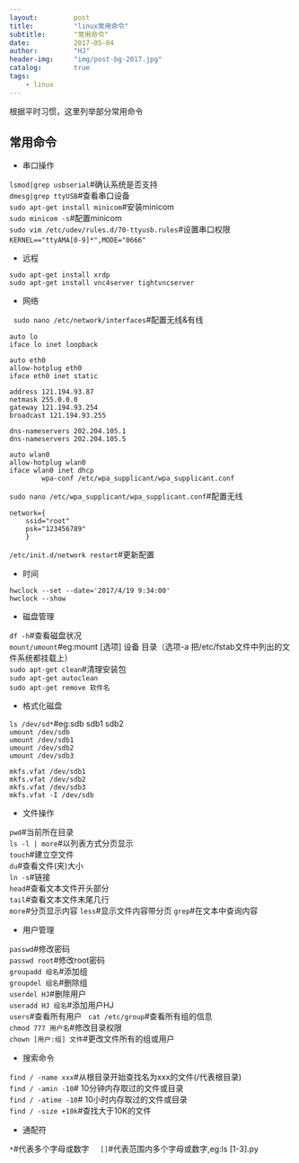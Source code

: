 ```yaml
---
layout:         post
title:          "linux常用命令"
subtitle:       "常用命令"
date:           2017-05-04
author:         "HJ"
header-img:     "img/post-bg-2017.jpg"
catalog:        true
tags:
    - linux
---
```


根据平时习惯，这里列举部分常用命令

## 常用命令

- 串口操作

`lsmod|grep usbserial`#确认系统是否支持  
`dmesg|grep ttyUSB`#查看串口设备           
`sudo apt-get install minicom`#安装minicom   
`sudo minicom -s`#配置minicom       
`sudo vim /etc/udev/rules.d/70-ttyusb.rules`#设置串口权限      
`KERNEL=="ttyAMA[0-9]*",MODE="0666"`
    
- 远程

`sudo apt-get install xrdp`    
`sudo apt-get install vnc4server tightvncserver`

- 网络

` sudo nano /etc/network/interfaces`#配置无线&有线

```
auto lo    
iface lo inet loopback    

auto eth0    
allow-hotplug eth0    
iface eth0 inet static    

address 121.194.93.87    
netmask 255.0.0.0     
gateway 121.194.93.254    
broadcast 121.194.93.255    

dns-nameservers 202.204.105.1    
dns-nameservers 202.204.105.5    

auto wlan0    
allow-hotplug wlan0    
iface wlan0 inet dhcp    
        wpa-conf /etc/wpa_supplicant/wpa_supplicant.conf    
```

`sudo nano /etc/wpa_supplicant/wpa_supplicant.conf`#配置无线    

```
network={    
    ssid="root"    
    psk="123456789"
    }
```

`/etc/init.d/network restart`#更新配置

- 时间

`hwclock --set --date='2017/4/19 9:34:00'`      
`hwclock --show`

- 磁盘管理

`df -h`#查看磁盘状况    
`mount/umount`#eg:mount [选项] 设备 目录（选项-a 把/etc/fstab文件中列出的文件系统都挂载上）    
`sudo apt-get clean`#清理安装包    
`sudo apt-get autoclean`    
`sudo apt-get remove 软件名`
    
- 格式化磁盘
 
`ls /dev/sd*`#eg:sdb sdb1 sdb2    
`umount /dev/sdb`    
`umount /dev/sdb1`    
`umount /dev/sdb2`    
`umount /dev/sdb3`    

`mkfs.vfat /dev/sdb1`    
`mkfs.vfat /dev/sdb2`    
`mkfs.vfat /dev/sdb3`    
`mkfs.vfat -I /dev/sdb`     

- 文件操作

`pwd`#当前所在目录    
`ls -l | more`#以列表方式分页显示    
`touch`#建立空文件    
`du`#查看文件(夹)大小    
`ln -s`#链接    
`head`#查看文本文件开头部分    
`tail`#查看文本文件末尾几行   
`more`#分页显示内容
`less`#显示文件内容带分页
`grep`#在文本中查询内容


- 用户管理

`passwd`#修改密码    
`passwd root`#修改root密码    
`groupadd 组名`#添加组   
`groupdel 组名`#删除组   
`userdel HJ`#删除用户    
`useradd HJ 组名`#添加用户HJ    
`users`#查看所有用户  
`cat /etc/group`#查看所有组的信息   
`chmod 777 用户名`#修改目录权限  
`chown [用户:组] 文件`#更改文件所有的组或用户   

- 搜索命令

`find / -name xxx`#从根目录开始查找名为xxx的文件(/代表根目录)     
`find / -amin -10`# 10分钟内存取过的文件或目录      
`find / -atime -10`# 10小时内存取过的文件或目录          
`find / -size +10k`#查找大于10K的文件      

- 通配符

`*`#代表多个字母或数字    
`[]`#代表范围内多个字母或数字,eg:ls [1-3].py    

